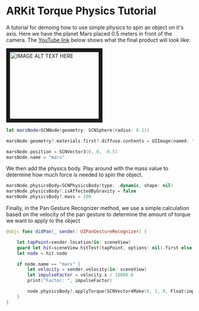 #  ARKit Torque Physics Tutorial

A tutorial for demoing how to use simple physics to spin an object on it's axis. Here we have the planet Mars placed 0.5 meters in front of the camera. The <a href="http://www.youtube.com/watch?feature=player_embedded&v=HKnYzqgH-yM" target="_blank">YouTube link</a> below shows what the final product will look like:

<a href="http://www.youtube.com/watch?feature=player_embedded&v=HKnYzqgH-yM" target="_blank"><img src="http://img.youtube.com/vi/HKnYzqgH-yM/0.jpg" alt="IMAGE ALT TEXT HERE" width="240" height="180" border="10" /></a>

```swift
let marsNode=SCNNode(geometry: SCNSphere(radius: 0.1))

marsNode.geometry?.materials.first?.diffuse.contents = UIImage(named: "mars_material")

marsNode.position = SCNVector3(0, 0, -0.5)
marsNode.name = "mars"
```

We then add the physics body. Play around with the mass value to determine how much force is needed to spin the object.

```swift
marsNode.physicsBody=SCNPhysicsBody(type: .dynamic, shape: nil)
marsNode.physicsBody?.isAffectedByGravity = false
marsNode.physicsBody?.mass = 200
```
Finally, in the Pan Gesture Recognizer method, we use a simple calculation based on the velocity of the pan gesture to determine the amount of torque we want to apply to the object

```swift
@objc func didPan(_ sender: UIPanGestureRecognizer) {

    let tapPoint=sender.location(in: sceneView)
    guard let hit=sceneView.hitTest(tapPoint, options: nil).first else { return }
    let node = hit.node

    if node.name == "mars" {
        let velocity = sender.velocity(in: sceneView)
        let impulseFactor = velocity.x / 10000.0
        print("Factor: ", impulseFactor)

        node.physicsBody?.applyTorque(SCNVector4Make(0, 1, 0, Float(impulseFactor)), asImpulse: true)
    }
}
```

